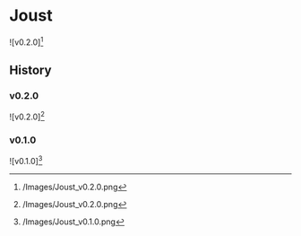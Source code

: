 # Joust

![v0.2.0][^v0.2.0]

## History

### v0.2.0

![v0.2.0][^v0.2.0]

### v0.1.0

![v0.1.0][^v0.1.0]

[^v0.1.0]: /Images/Joust_v0.1.0.png
[^v0.2.0]: /Images/Joust_v0.2.0.png

